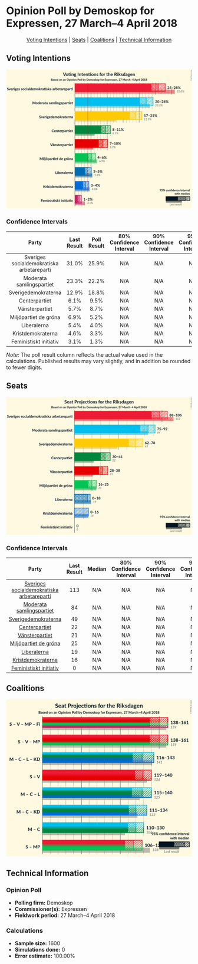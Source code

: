# Opinion Poll by Demoskop for Expressen, 27 March–4 April 2018

<p align="center"><a href="#voting-intentions">Voting Intentions</a> | <a href="#seats">Seats</a> | <a href="#coalitions">Coalitions</a> | <a href="#technical-information">Technical Information</a></p>

## Voting Intentions

![Graph with voting intentions not yet produced](2018-04-04-Demoskop.png "Voting Intentions")

### Confidence Intervals

| Party | Last Result | Poll Result | 80% Confidence Interval | 90% Confidence Interval | 95% Confidence Interval | 99% Confidence Interval |
|:-----:|:-----------:|:-----------:|:-----------------------:|:-----------------------:|:-----------------------:|:-----------------------:|
| Sveriges socialdemokratiska arbetareparti | 31.0% | 25.9% | N/A |N/A |N/A |N/A |
| Moderata samlingspartiet | 23.3% | 22.2% | N/A |N/A |N/A |N/A |
| Sverigedemokraterna | 12.9% | 18.8% | N/A |N/A |N/A |N/A |
| Centerpartiet | 6.1% | 9.5% | N/A |N/A |N/A |N/A |
| Vänsterpartiet | 5.7% | 8.7% | N/A |N/A |N/A |N/A |
| Miljöpartiet de gröna | 6.9% | 5.2% | N/A |N/A |N/A |N/A |
| Liberalerna | 5.4% | 4.0% | N/A |N/A |N/A |N/A |
| Kristdemokraterna | 4.6% | 3.3% | N/A |N/A |N/A |N/A |
| Feministiskt initiativ | 3.1% | 1.3% | N/A |N/A |N/A |N/A |

*Note:* The poll result column reflects the actual value used in the calculations. Published results may vary slightly, and in addition be rounded to fewer digits.

## Seats

![Graph with seats not yet produced](2018-04-04-Demoskop-seats.png "Seats")

### Confidence Intervals

| Party | Last Result | Median | 80% Confidence Interval | 90% Confidence Interval | 95% Confidence Interval | 99% Confidence Interval |
|:-----:|:-----------:|:------:|:-----------------------:|:-----------------------:|:-----------------------:|:-----------------------:|
| <a href="#sveriges-socialdemokratiska-arbetareparti">Sveriges socialdemokratiska arbetareparti</a> | 113 | N/A | N/A |N/A |N/A |N/A |
| <a href="#moderata-samlingspartiet">Moderata samlingspartiet</a> | 84 | N/A | N/A |N/A |N/A |N/A |
| <a href="#sverigedemokraterna">Sverigedemokraterna</a> | 49 | N/A | N/A |N/A |N/A |N/A |
| <a href="#centerpartiet">Centerpartiet</a> | 22 | N/A | N/A |N/A |N/A |N/A |
| <a href="#vänsterpartiet">Vänsterpartiet</a> | 21 | N/A | N/A |N/A |N/A |N/A |
| <a href="#miljöpartiet-de-gröna">Miljöpartiet de gröna</a> | 25 | N/A | N/A |N/A |N/A |N/A |
| <a href="#liberalerna">Liberalerna</a> | 19 | N/A | N/A |N/A |N/A |N/A |
| <a href="#kristdemokraterna">Kristdemokraterna</a> | 16 | N/A | N/A |N/A |N/A |N/A |
| <a href="#feministiskt-initiativ">Feministiskt initiativ</a> | 0 | N/A | N/A |N/A |N/A |N/A |


## Coalitions

![Graph with coalitions seats not yet produced](2018-04-04-Demoskop-coalitions-seats.png "Coalitions Seats")


## Technical Information

### Opinion Poll

+ **Polling firm:** Demoskop
+ **Commissioner(s):** Expressen
+ **Fieldwork period:** 27 March–4 April 2018

### Calculations

+ **Sample size:** 1600
+ **Simulations done:** 0
+ **Error estimate:** 100.00%

